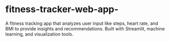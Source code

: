 # fitness-tracker-web-app-
A fitness tracking app that analyzes user input like steps, heart rate, and BMI to provide insights and recommendations. Built with Streamlit, machine learning, and visualization tools.
